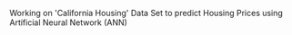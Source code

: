 Working on 'California Housing' Data Set to predict Housing Prices using Artificial Neural Network (ANN)
